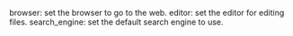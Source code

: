 
browser: set the browser to go to the web.
editor: set the editor for editing files.
search_engine: set the default search engine to use.
